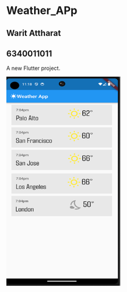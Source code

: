 # Weather_APp
## Warit Attharat
## 6340011011
A new Flutter project.


<img src="assets/image/mobile-screenshot.png" width="300" height="550">

